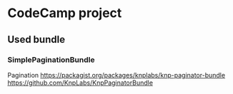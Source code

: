 # CodeCamp project

## Used bundle

### SimplePaginationBundle
Pagination
https://packagist.org/packages/knplabs/knp-paginator-bundle
https://github.com/KnpLabs/KnpPaginatorBundle
